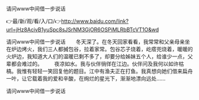 请问www中间借一步说话

👉最/新/观/看/入/口/👉http://www.baidu.com/link?url=jHz8AcivB1yuSpc8sJSrNM3GjOR6OSPiMLRbBTcVT1O&wd

请问www中间借一步说话　　冬天深了。在冬天回家看看，我常常和父亲母亲坐在炉边烤火，我们三人都搣包谷，拉着家常。包谷芯子烧着，屹瘩兜烧着，暖暖的火炉边，我知道大人们的温暖已剩不多了，却要分给姊妹五个人，给谁少一点，父辈都会难过的。
　　夜凉如水。我与伙伴徜徉在江边。伙伴问及我何以如许枯槁。我惟有轻轻一笑回复他的题目。江中有渔夫正在打鱼。我真想向她们借来扁舟一叶，让它载着我的爱和辛酸，在绚烂的星光下，渐渐地漂向远处……


请问www中间借一步说话
